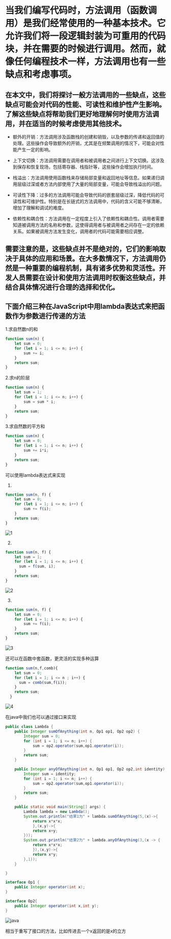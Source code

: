 当我们编写代码时，方法调用（函数调用）是我们经常使用的一种基本技术。它允许我们将一段逻辑封装为可重用的代码块，并在需要的时候进行调用。然而，就像任何编程技术一样，方法调用也有一些缺点和考虑事项。
====


## 在本文中，我们将探讨一般方法调用的一些缺点，这些缺点可能会对代码的性能、可读性和维护性产生影响。了解这些缺点将帮助我们更好地理解何时使用方法调用，并在适当的时候考虑使用其他技术。
* 额外的开销：方法调用涉及函数栈的创建和销毁，以及参数的传递和返回值的处理。这些操作会导致额外的开销，尤其是在频繁调用的情况下，可能会对性能产生一定的影响。

* 上下文切换：方法调用需要在调用者和被调用者之间进行上下文切换。这涉及到保存和恢复现场，包括寄存器、栈指针等，这些操作会增加执行时间。

* 栈溢出：方法调用使用函数栈来存储局部变量和返回地址等信息。如果递归调用层级过深或者方法内部使用了大量的局部变量，可能会导致栈溢出的问题。

* 可读性下降：过多的方法调用可能会导致代码的嵌套层级过深，降低代码的可读性和可维护性。特别是在长链式的方法调用中，代码的含义可能不够清晰，增加了理解和调试的难度。

* 依赖性和耦合性：方法调用在一定程度上引入了依赖性和耦合性。调用者需要知道被调用方法的名称和参数，这使得调用者与被调用者之间存在一定的依赖关系。如果被调用方法发生变化，调用者的代码可能需要相应调整。

## 需要注意的是，这些缺点并不是绝对的，它们的影响取决于具体的应用和场景。在大多数情况下，方法调用仍然是一种重要的编程机制，具有诸多优势和灵活性。开发人员需要在设计和使用方法调用时权衡这些缺点，并结合具体情况进行合理的选择和优化。



## 下面介绍三种在JavaScript中用lambda表达式来把函数作为参数进行传递的方法

1.求自然数n的和

```js
function sum(n) {
    let sum = 0;
    for (let i = 1; i <= n; i++) {
        sum += i;
    }
    return sum;
}
```

2.求n的阶层

```js
function sum(n) {
    let sum = 1;
    for (let i = 1; i <= n; i++) {
        sum = sum * i;
    }
    return sum;
}
```

3.求自然数的平方和

```js
function sum(n) {
    let sum = 0;
    for (let i = 1; i <= n; i++) {
        sum += i*i;
    }
    return sum;
}
```

可以使用lambda表达式来实现

1.

```js
function sum(n, f) {
    let sum = 0;
    for (let i = 1; i <= n; i++) {
        sum += f(i);
    }
    return sum;
}
```

![1](https://github.com/DecZeroTwo/Learn-Java/assets/138491961/c9e0efe7-120c-4fa5-874e-9932bc8628ff)

2.

```js
function sum(n, f) {
    let sum = 1;
    for (let i = 1; i <= n; i++) {
      sum = f(sum, i);
    }
    return sum;
}
```

![2](https://github.com/DecZeroTwo/Learn-Java/assets/138491961/d307287c-ee65-4f1d-a9ea-a94cf82bfeda)

3.

```js
function sum(n, f) {
    let sum = 0;
    for (let i = 1; i <= n; i++) {
        sum += f(i);
    }
    return sum;
}
```

![3](https://github.com/DecZeroTwo/Learn-Java/assets/138491961/aded5af0-7de9-49f2-a8e7-beb7349edc73)

还可以在函数中套函数，更灵活的实现多种运算

```js
function sum(n,f,comb){
    let sum = 0;
    for (let i = 1; i <= n ; i++) {
      sum = comb(sum,f(i));
    }
    return sum;
  }
```

![4](https://github.com/DecZeroTwo/Learn-Java/assets/138491961/f9b35c88-47a0-4674-a0fc-ab7bfabddede)

在java中我们也可以通过接口来实现

```java
public class Lambda {
    public Integer sumOfAnything(int n, Op1 op1, Op2 op2) {
        Integer sum = 0;
        for (int i = 1; i <= n; i++) {
            sum = op2.operator(sum,op1.operator(i));
        }
        return sum;
    }

    public Integer anyOfAnything(int n, Op1 op1, Op2 op2,int identity) {
        Integer sum = identity;
        for (int i = 1; i <= n; i++) {
            sum = op2.operator(sum,op1.operator(i));
        }
        return sum;
    }

    public static void main(String[] args) {
        Lambda lambda = new Lambda();
        System.out.println("结果1为" + lambda.sumOfAnything(5,(x)->{
            return x*x*x;
            },(x,y)->{
            return x+y;
        }));
        System.out.println("结果2为" + lambda.anyOfAnything(3,(x -> {
            return x*x*x;
            }),(x,y)->{
            return x*y;
        },1));
    }

}

interface Op1 {
    public Integer operator(int x);
}

interface Op2{
    public Integer operator(int x,int y);
}
```

![java](https://github.com/DecZeroTwo/Learn-Java/assets/138491961/4a93c41b-459f-4eb1-94eb-543d137d51ad)

相当于重写了接口的方法，比如传进去一个x返回的是x的立方
